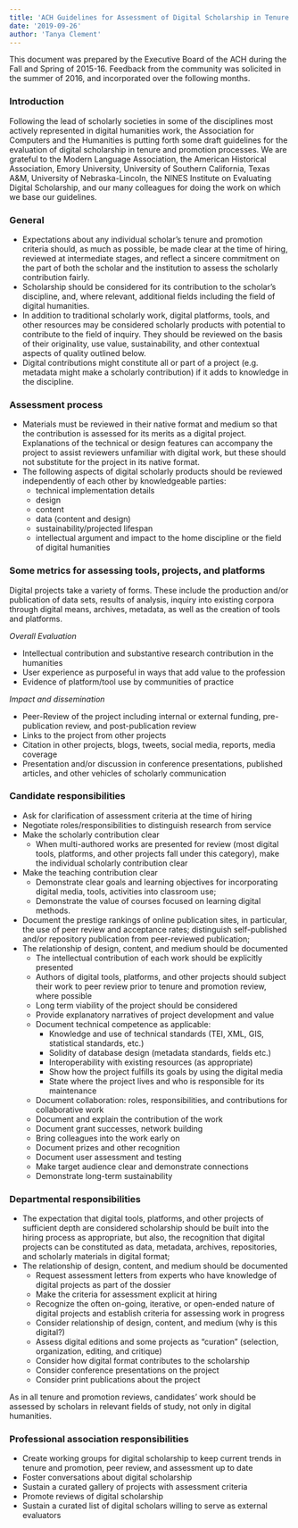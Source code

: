 ```yaml
---
title: 'ACH Guidelines for Assessment of Digital Scholarship in Tenure and Promotion'
date: '2019-09-26'
author: 'Tanya Clement'
---
```

This document was prepared by the Executive Board of the ACH during the Fall and Spring of 2015-16. Feedback from the community was solicited in the summer of 2016, and incorporated over the following months.

### Introduction

Following the lead of scholarly societies in some of the disciplines most actively represented in digital humanities work, the Association for Computers and the Humanities is putting forth some draft guidelines for the evaluation of digital scholarship in tenure and promotion processes. We are grateful to the Modern Language Association, the American Historical Association, Emory University, University of Southern California, Texas A&amp;M, University of Nebraska-Lincoln, the NINES Institute on Evaluating Digital Scholarship, and our many colleagues for doing the work on which we base our guidelines.

### General

- Expectations about any individual scholar’s tenure and promotion criteria should, as much as possible, be made clear at the time of hiring, reviewed at intermediate stages, and reflect a sincere commitment on the part of both the scholar and the institution to assess the scholarly contribution fairly.
- Scholarship should be considered for its contribution to the scholar’s discipline, and, where relevant, additional fields including the field of digital humanities.
- In addition to traditional scholarly work, digital platforms, tools, and other resources may be considered scholarly products with potential to contribute to the field of inquiry. They should be reviewed on the basis of their originality, use value, sustainability, and other contextual aspects of quality outlined below.
- Digital contributions might constitute all or part of a project (e.g. metadata might make a scholarly contribution) if it adds to knowledge in the discipline.

### Assessment process

- Materials must be reviewed in their native format and medium so that the contribution is assessed for its merits as a digital project. Explanations of the technical or design features can accompany the project to assist reviewers unfamiliar with digital work, but these should not substitute for the project in its native format.
- The following aspects of digital scholarly products should be reviewed independently of each other by knowledgeable parties:
  - technical implementation details
  - design
  - content
  - data (content and design)
  - sustainability/projected lifespan
  - intellectual argument and impact to the home discipline or the field of digital humanities

### Some metrics for assessing tools, projects, and platforms

Digital projects take a variety of forms. These include the production and/or publication of data sets, results of analysis, inquiry into existing corpora through digital means, archives, metadata, as well as the creation of tools and platforms.

*Overall Evaluation*

- Intellectual contribution and substantive research contribution in the humanities
- User experience as purposeful in ways that add value to the profession
- Evidence of platform/tool use by communities of practice

*Impact and dissemination*

- Peer-Review of the project including internal or external funding, pre-publication review, and post-publication review
- Links to the project from other projects
- Citation in other projects, blogs, tweets, social media, reports, media coverage
- Presentation and/or discussion in conference presentations, published articles, and other vehicles of scholarly communication

### Candidate responsibilities

- Ask for clarification of assessment criteria at the time of hiring
- Negotiate roles/responsibilities to distinguish research from service
- Make the scholarly contribution clear
  - When multi-authored works are presented for review (most digital tools, platforms, and other projects fall under this category), make the individual scholarly contribution clear
- Make the teaching contribution clear
  - Demonstrate clear goals and learning objectives for incorporating digital media, tools, activities into classroom use;
  - Demonstrate the value of courses focused on learning digital methods.
- Document the prestige rankings of online publication sites, in particular, the use of peer review and acceptance rates; distinguish self-published and/or repository publication from peer-reviewed publication;
- The relationship of design, content, and medium should be documented 
  - The intellectual contribution of each work should be explicitly presented
  - Authors of digital tools, platforms, and other projects should subject their work to peer review prior to tenure and promotion review, where possible
  - Long term viability of the project should be considered
  - Provide explanatory narratives of project development and value
  - Document technical competence as applicable:
      - Knowledge and use of technical standards (TEI, XML, GIS, statistical standards, etc.)
      - Solidity of database design (metadata standards, fields etc.)
      - Interoperability with existing resources (as appropriate)
      - Show how the project fulfills its goals by using the digital media
      - State where the project lives and who is responsible for its maintenance
  - Document collaboration: roles, responsibilities, and contributions for collaborative work
  - Document and explain the contribution of the work
  - Document grant successes, network building
  - Bring colleagues into the work early on
  - Document prizes and other recognition
  - Document user assessment and testing
  - Make target audience clear and demonstrate connections
  - Demonstrate long-term sustainability

### Departmental responsibilities

- The expectation that digital tools, platforms, and other projects of sufficient depth are considered scholarship should be built into the hiring process as appropriate, but also, the recognition that digital projects can be constituted as data, metadata, archives, repositories, and scholarly materials in digital format;
- The relationship of design, content, and medium should be documented 
  - Request assessment letters from experts who have knowledge of digital projects as part of the dossier
  - Make the criteria for assessment explicit at hiring
  - Recognize the often on-going, iterative, or open-ended nature of digital projects and establish criteria for assessing work in progress
  - Consider relationship of design, content, and medium (why is this digital?)
  - Assess digital editions and some projects as “curation” (selection, organization, editing, and critique)
  - Consider how digital format contributes to the scholarship
  - Consider conference presentations on the project
  - Consider print publications about the project

As in all tenure and promotion reviews, candidates’ work should be assessed by scholars in relevant fields of study, not only in digital humanities.

### Professional association responsibilities

- Create working groups for digital scholarship to keep current trends in tenure and promotion, peer review, and assessment up to date
- Foster conversations about digital scholarship
- Sustain a curated gallery of projects with assessment criteria
- Promote reviews of digital scholarship
- Sustain a curated list of digital scholars willing to serve as external evaluators